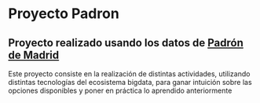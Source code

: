 # Proyecto Padron
## Proyecto realizado usando los datos de [Padrón de Madrid](https://datos.madrid.es/egob/catalogo/200076-1-padron.csv)
Este proyecto consiste en la realización de distintas actividades, utilizando distintas tecnologías del ecosistema bigdata, para ganar intuición sobre las opciones disponibles y poner en práctica lo aprendido anteriormente
